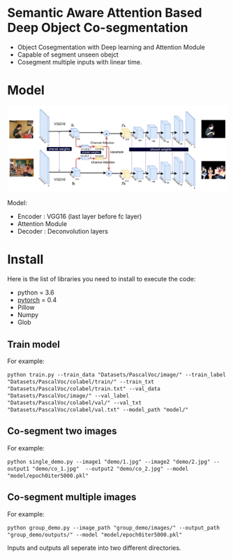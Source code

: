 # Semantic Aware Attention Based Deep Object Co-segmentation

  - Object Cosegmentation with Deep learning and Attention Module
  - Capable of segment unseen obejct
  - Cosegment multiple inputs with linear time.

# Model
![The overview of the model](paper_images/model1.png "Model")


Model:
  - Encoder : VGG16 (last layer before fc layer)
  - Attention Module
  - Decoder : Deconvolution layers


# Install

Here is the list of libraries you need to install to execute the code:
- python = 3.6
- [pytorch](http://pytorch.org/) = 0.4
- Pillow
- Numpy
- Glob

## Train model
For example:
```
python train.py --train_data "Datasets/PascalVoc/image/" --train_label "Datasets/PascalVoc/colabel/train/" --train_txt "Datasets/PascalVoc/colabel/train.txt" --val_data "Datasets/PascalVoc/image/" --val_label "Datasets/PascalVoc/colabel/val/" --val_txt "Datasets/PascalVoc/colabel/val.txt" --model_path "model/"
```

## Co-segment two images
For example:
```
python single_demo.py --image1 "demo/1.jpg" --image2 "demo/2.jpg" --output1 "demo/co_1.jpg"  --output2 "demo/co_2.jpg" --model "model/epoch0iter5000.pkl"
```

## Co-segment multiple images
For example:
```
python group_demo.py --image_path "group_demo/images/" --output_path "group_demo/outputs/" --model "model/epoch0iter5000.pkl"
```
Inputs and outputs all seperate into two different directories.

